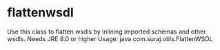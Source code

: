 # flattenwsdl
Use this class to flatten wsdls by inlining imported schemas and other wsdls. 
Needs JRE 8.0 or higher
Usage: java com.suraj.utils.FlattenWSDL <wsdlurl> <username if any> <password if any>
